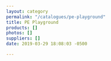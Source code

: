 ```yaml
---
layout: category
permalink: "/catalogues/pe-playground"
title: PE Playground
products: []
photos: []
suppliers: []
date: 2019-03-29 18:08:03 -0500

---
```

